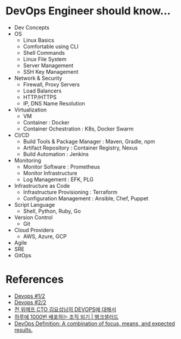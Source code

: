 # DevOps Engineer should know...

- Dev Concepts
- OS
    - Linux Basics
    - Comfortable using CLI
    - Shell Commands
    - Linux File System
    - Server Management
    - SSH Key Management
- Network & Security
    - Firewall, Proxy Servers
    - Load Balancers
    - HTTP/HTTPS
    - IP, DNS Name Resolution
- Virtualization
    - VM
    - Container : Docker
    - Container Ochestration : K8s, Docker Swarm
- CI/CD
    - Build Tools & Package Manager : Maven, Gradle, npm
    - Artifact Repository : Container Registry, Nexus
    - Build Automation : Jenkins
- Monitoring
    - Monitor Software : Prometheus
    - Monitor Infrastructure
    - Log Management : EFK, PLG
- Infrastructure as Code
    - Infrastructure Provisioning : Terraform
    - Configuration Management : Ansible, Chef, Puppet
- Script Language
    - Shell, Python, Ruby, Go
- Version Control
    - Git
- Cloud Providers
    - AWS, Azure, GCP
- Agile
- SRE
- GitOps



# References
- [Devops #1/2](http://bcho.tistory.com/815?category=502863) 
- [Devops #2/2](http://bcho.tistory.com/817?category=502863) 
- [전 위메프 CTO 김요섭님의 DEVOPS에 대해서](http://bcho.tistory.com/1112?category=502863) 
- [하루에 1000번 배포하는 조직 되기 | 뱅크샐러드](https://blog.banksalad.com/tech/become-an-organization-that-deploys-1000-times-a-day/) 
- [DevOps Definition: A combination of focus, means, and expected results.](https://github.blog/2020-10-07-devops-definition/) 
